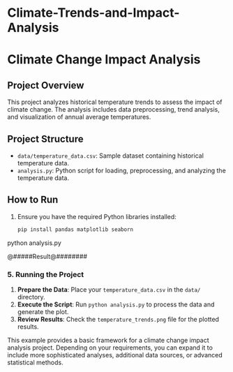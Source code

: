 # Climate-Trends-and-Impact-Analysis



# Climate Change Impact Analysis

## Project Overview
This project analyzes historical temperature trends to assess the impact of climate change. The analysis includes data preprocessing, trend analysis, and visualization of annual average temperatures.

## Project Structure
- `data/temperature_data.csv`: Sample dataset containing historical temperature data.
- `analysis.py`: Python script for loading, preprocessing, and analyzing the temperature data.

## How to Run
1. Ensure you have the required Python libraries installed:
   ```bash
   pip install pandas matplotlib seaborn


python analysis.py




@#####Result@########
### **5. Running the Project**

1. **Prepare the Data**: Place your `temperature_data.csv` in the `data/` directory.
2. **Execute the Script**: Run `python analysis.py` to process the data and generate the plot.
3. **Review Results**: Check the `temperature_trends.png` file for the plotted results.

This example provides a basic framework for a climate change impact analysis project. Depending on your requirements, you can expand it to include more sophisticated analyses, additional data sources, or advanced statistical methods.
